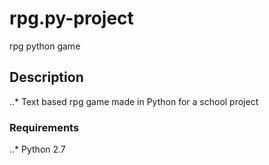 # rpg.py-project
rpg python game
## Description
..* Text based rpg game made in Python for a school project
### Requirements
..* Python 2.7

